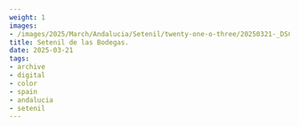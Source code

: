 ```yaml
---
weight: 1
images:
- /images/2025/March/Andalucia/Setenil/twenty-one-o-three/20250321-_DSC8531.jpg
title: Setenil de las Bodegas.
date: 2025-03-21
tags:
- archive
- digital
- color
- spain
- andalucia
- setenil
---
```


